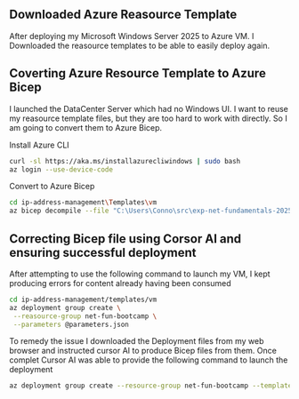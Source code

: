 ## Downloaded Azure Reasource Template

After deploying my Microsoft Windows Server 2025 to Azure VM.
I Downloaded the reasource templates to be able to easily deploy again.

## Coverting Azure Resource Template to Azure Bicep

I launched the DataCenter Server which had no Windows UI.
I want to reuse my reasource template files, but they are too hard to work with directly. So I am going to convert them to Azure Bicep.

Install Azure CLI
```sh
curl -sl https://aka.ms/installazurecliwindows | sudo bash
az login --use-device-code
```
Convert to Azure Bicep

```sh
cd ip-address-management\Templates\vm
az bicep decompile --file "C:\Users\Conno\src\exp-net-fundamentals-2025-Q2\Projects\ip-address-management\Templates\template.json"
```

## Correcting Bicep file using Corsor AI and ensuring successful deployment

After attempting to use the following command to launch my VM, I kept producing errors for content already having been consumed

```sh
cd ip-address-management/templates/vm
az deployment group create \
 --reasource-group net-fun-bootcamp \
 --parameters @parameters.json
 ```

To remedy the issue I downloaded the Deployment files from my web browser and instructed cursor AI to produce Bicep files from them. Once complet Cursor AI was able to provide the following command to launch the deployment

```sh
az deployment group create --resource-group net-fun-bootcamp --template-file "C:\Users\Conno\src\exp-net-fundamentals-2025-Q2\Projects\ip-address-management\Templates\vm\main.bicep" --parameters "C:\Users\Conno\src\exp-net-fundamentals-2025-Q2\Projects\ip-address-management\Templates\vm\parameters.bicepparam"
```

 